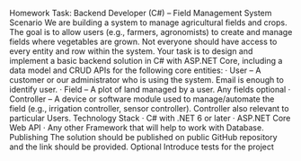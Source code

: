 Homework Task: Backend Developer (C#) – Field Management System
Scenario
We are building a system to manage agricultural fields and crops. The goal is to
allow users (e.g., farmers, agronomists) to create and manage fields where
vegetables are grown. Not everyone should have access to every entity and row
within the system.
Your task is to design and implement a basic backend solution in C# with ASP.NET
Core, including a data model and CRUD APIs for the following core entities:
· User – A customer or our administrator who is using the system. Email is enough to
identify user.
· Field – A plot of land managed by a user. Any fields optional
· Controller – A device or software module used to manage/automate the field (e.g.,
irrigation controller, sensor controller). Controller also relevant to particular Users.
Technology Stack
· C# with .NET 6 or later
· ASP.NET Core Web API
· Any other Framework that will help to work with Database.
Publishing
The solution should be published on public GitHub repository and the link should be
provided.
Optional
Introduce tests for the project
